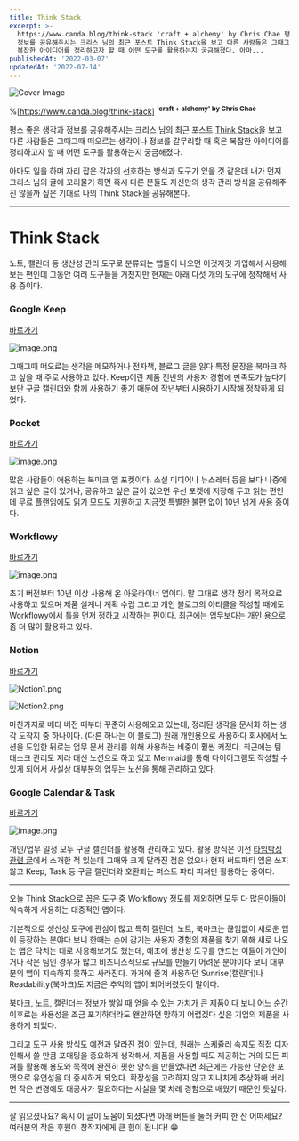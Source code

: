 ```yaml
---
title: Think Stack
excerpt: >-
  https://www.canda.blog/think-stack 'craft + alchemy' by Chris Chae 평소 좋은 생각과
  정보를 공유해주시는 크리스 님의 최근 포스트 Think Stack을 보고 다른 사람들은 그때그때 떠오르는 생각이나 정보를 갈무리할 때 혹은
  복잡한 아이디어를 정리하고자 할 때 어떤 도구를 활용하는지 궁금해졌다. 아마...
publishedAt: '2022-03-07'
updatedAt: '2022-07-14'
---
```

![Cover Image](images/IQRxgU1i-.jpeg)

%[https://www.canda.blog/think-stack] 
<sup>**'craft + alchemy' by Chris Chae**</sup> 

평소 좋은 생각과 정보를 공유해주시는 크리스 님의 최근 포스트 [Think Stack](https://www.canda.blog/think-stack)을 보고 다른 사람들은 그때그때 떠오르는 생각이나 정보를 갈무리할 때 혹은 복잡한 아이디어를 정리하고자 할 때 어떤 도구를 활용하는지 궁금해졌다. 

아마도 일을 하며 자리 잡은 각자의 선호하는 방식과 도구가 있을 것 같은데 내가 먼저 크리스 님의 글에 꼬리물기 하면 혹시 다른 분들도 자신만의 생각 관리 방식을 공유해주진 않을까 싶은 기대로 나의 Think Stack을 공유해본다.

---

# Think Stack
노트, 캘린더 등 생산성 관리 도구로 분류되는 앱들이 나오면 이것저것 가입해서 사용해보는 편인데 그동안 여러 도구들을 거쳤지만 현재는 아래 다섯 개의 도구에 정착해서 사용 중이다.

### Google Keep
[바로가기](https://keep.google.com/u/0/)

![image.png](images/y-Jt6Bxc1.png)

그때그때 떠오르는 생각을 메모하거나 전자책, 블로그 글을 읽다 특정 문장을 북마크 하고 싶을 때 주로 사용하고 있다. Keep이란 제품 전반의 사용자 경험에 만족도가 높다기 보단 구글 캘린더와 함께 사용하기 좋기 때문에 작년부터 사용하기 시작해 정착하게 되었다.

### Pocket
[바로가기](https://getpocket.com/)

![image.png](images/T_LKB6VM-.png)

많은 사람들이 애용하는 북마크 앱 포켓이다. 소셜 미디어나 뉴스레터 등을 보다 나중에 읽고 싶은 글이 있거나, 공유하고 싶은 글이 있으면 우선 포켓에 저장해 두고 읽는 편인데 무료 플랜임에도 읽기 모드도 지원하고 지금껏 특별한 불편 없이 10년 넘게 사용 중이다.


### Workflowy
[바로가기](https://workflowy.com/invite/198ce1c0.lnx)

![image.png](images/xNl7JLA6e.png)

초기 버전부터 10년 이상 사용해 온 아웃라이너 앱이다. 말 그대로 생각 정리 목적으로 사용하고 있으며 제품 설계나 계획 수립 그리고 개인 블로그의 아티클을 작성할 때에도 Workflowy에서 틀을 먼저 정하고 시작하는 편이다. 최근에는 업무보다는 개인 용으로 좀 더 많이 활용하고 있다.

### Notion
[바로가기](https://notion.so/)

![Notion1.png](images/sKj8p8d_V.png)

![Notion2.png](images/htmUAnA8K.png)

마찬가지로 베타 버전 때부터 꾸준히 사용해오고 있는데, 정리된 생각을 문서화 하는 생각 도착지 중 하나이다. (다른 하나는 이 블로그) 원래 개인용으로 사용하다 회사에서 노션을 도입한 뒤로는 업무 문서 관리를 위해 사용하는 비중이 훨씬 커졌다. 최근에는 팀 태스크 관리도 지라 대신 노션으로 하고 있고 Mermaid를 통해 다이어그램도 작성할 수 있게 되어서 사실상 대부분의 업무는 노션을 통해 관리하고 있다.

### Google Calendar & Task
[바로가기](https://calendar.google.com/)

![image.png](images/y8Eth7OIi.png)

개인/업무 일정 모두 구글 캘린더를 활용해 관리하고 있다. 활용 방식은 이전 [타임박싱 관련 글](https://sonujung.com/how-to-be-a-manager-time-boxing)에서 소개한 적 있는데 그때와 크게 달라진 점은 없으나 현재 써드파티 앱은 쓰지 않고 Keep, Task 등 구글 캘린더와 호환되는 퍼스트 파티 피쳐만 활용하는 중이다.

---

오늘 Think Stack으로 꼽은 도구 중 Workflowy 정도를 제외하면 모두 다 많은이들이 익숙하게 사용하는 대중적인 앱이다.

기본적으로 생산성 도구에 관심이 많고 특히 캘린더, 노트, 북마크는 끊임없이 새로운 앱이 등장하는 분야다 보니 한때는 손에 감기는 사용자 경험의 제품을 찾기 위해 새로 나오는 앱은 닥치는 대로 사용해보기도 했는데, 애초에 생산성 도구를 만드는 이들이 개인이거나 작은 팀인 경우가 많고 비즈니스적으로 규모를 만들기 어려운 분야이다 보니 대부분의 앱이 지속하지 못하고 사라진다. 과거에 즐겨 사용하던 Sunrise(캘린더)나 Readability(북마크)도 지금은 추억의 앱이 되어버렸듯이 말이다.

북마크, 노트, 캘린더는 정보가 쌓일 때 얻을 수 있는 가치가 큰 제품이다 보니 어느 순간 이후로는 사용성을 조금 포기하더라도 왠만하면 망하기 어렵겠다 싶은 기업의 제품을 사용하게 되었다.

그리고 도구 사용 방식도 예전과 달라진 점이 있는데, 원래는 스케쥴러 속지도 직접 디자인해서 쓸 만큼 포매팅을 중요하게 생각해서, 제품을 사용할 때도 제공하는 거의 모든 피쳐를 활용해 용도와 목적에 완전히 핏한 양식을 만들었다면 최근에는 가능한 단순한 포맷으로 유연성을 더 중시하게 되었다. 확장성을 고려하지 않고 지나치게 추상화해 버리면 작은 변경에도 대공사가 필요하다는 사실을 몇 차례 경험으로 배웠기 때문인 듯싶다.

---

잘 읽으셨나요? 혹시 이 글이 도움이 되셨다면 아래 버튼을 눌러 커피 한 잔 어떠세요? 여러분의 작은 후원이 창작자에게 큰 힘이 됩니다! 😁
